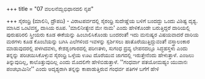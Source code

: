 +++
title = "07 ವಲಲನೆಮ್ಬಭಿಧಾನದಲಿ ನೃಪ"

+++
ಸೈರಂಧ್ರಿ (ಮಾಲಿನಿ, ದ್ರೌಪದಿ) - ವಿರಾಟಪರ್ವದಲ್ಲಿ ಸೈರಂಧ್ರಿ ಸುದೇಷ್ಣೆಯ ಬಳಿಗೆ ಬಂದದ್ದು ಒಂದು ವಿಶಿಷ್ಟ ದೃಶ್ಯ. ಮಾಸಿದ ಒಂಟಿವಸ್ತ್ರ, ದಾಸಿಯ ರೂಪ. 'ಮಾಲಿನೀತ್ಯೇವ ಮೇ ನಾಮ' ಎಂದು ಹೇಳಿಕೊಂಡೇ ಬರುತ್ತಿದ್ದರೆ ದಾರಿಯಲ್ಲಿ ಪುರುಷರಿರಲಿ ಸ್ತ್ರೀಯರು ಕೂಡ ಈಕೆಯನ್ನು ಹಿಂಬಾಲಿಸಿಕೊಂಡು ಬಂದರಂತೆ! ಇದು ಮನುಷ್ಯರ ವಿಷಯವಾದರೆ ದಾರಿಯ ಮರಗಳು ಕೂಡ ಕೊಂಬೆಯನ್ನು ಬಗಿಸಿ ಎಲೆಗಳಿಂದ ಇವಳನ್ನು ಸ್ಪರ್ಶಿಸಲು ಹಾತೊರೆಯುತ್ತಿದ್ದುವಂತೆ! ವಸ್ತ್ರಾಲಂಕಾರ ಮಾಡುವುದರಲ್ಲಿ ಪಳಗಿದವಳು, ಕೇಶಶೃಂಗಾರದಲ್ಲಿ ಪರಿಣತಳು, ಸುಗಂಧ ದ್ರವ್ಯ ಲೇಪನದಲ್ಲೂ ಸಿದ್ಧಹಸ್ತಳು ಎಂದು ತನ್ನನ್ನು ಪರಿಚಯಿಸಿಕೊಳ್ಳುವ ಸೈರಂಧ್ರಿ ಒಳ್ಳೆಯ ಊಟ ದೊರೆಯುವ ಜಾಗದಲ್ಲಿ ಇರುತ್ತೇನೆಂದು ಹೇಳುತ್ತಾಳೆ. ಎಂಜಲು ತಿನ್ನುವುದಿಲ್ಲ, ಕಾಲೊತ್ತುವುದಿಲ್ಲ ಎಂದು ಮೊದಲಿಗೇ ಹೇಳಿಬಿಡುತ್ತಾಳೆ. ''ಗಂಧರ್ವಾ ಪತಯೋಮಹ್ಯಂ ಯುವಾನಃ ಪಂಚಭಾಮಿನೀ'' ಎಂದು ಅದೃಶ್ಯರಾಗಿ ತನ್ನನ್ನು ಕಾಪಾಡುತ್ತಿರುವ ಗಂಧರ್ವ ಪತಿಗಳ ಬಗೆಗೆ ಹೇಳಿ